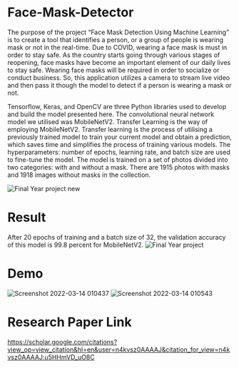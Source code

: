 # Face-Mask-Detector
The purpose of the project “Face Mask Detection Using Machine Learning” is to  create a tool that identifies a person, or a group of people is wearing mask or not in the real-time. Due to COVID, wearing a face mask is must in  order to stay safe. As the country starts going through various stages of  reopening, face masks have become an important element of our daily lives to  stay safe. Wearing face masks will be required in order to socialize or conduct  business. So, this application utilizes a camera to stream live video and then pass it though the model to detect if a person is wearing a mask or not.

Tensorflow, Keras, and OpenCV are three Python libraries used to develop and build the model presented here. The convolutional neural network model we utilised was MobileNetV2. Transfer Learning is the way of employing MobileNetV2. Transfer learning is the process of utilising a previously trained model to train your current model and obtain a prediction, which saves time and simplifies the process of training various models. The hyperparameters: number of epochs, learning rate, and batch size are used to fine-tune the model. The model is trained on a set of photos divided into two categories: with and without a mask. There are 1915 photos with masks and 1918 images without masks in the collection.

![Final Year project new](https://user-images.githubusercontent.com/25551233/224434814-0bbfb882-cedd-4266-b304-0854cb6488b0.jpg)

# Result
After 20 epochs of training and a batch size of 32, the validation accuracy of this model is 99.8 percent for MobileNetV2.
![Final Year project](https://user-images.githubusercontent.com/25551233/224435076-de37822d-139a-4c97-9065-cecc94350a59.jpg)


# Demo
![Screenshot 2022-03-14 010437](https://user-images.githubusercontent.com/25551233/224432493-b14072c6-c3f8-4522-9e46-b8cc411ab2a0.jpg)
![Screenshot 2022-03-14 010543](https://user-images.githubusercontent.com/25551233/224432544-41ac206f-8506-4a60-9966-43e6155bc7e5.jpg)

# Research Paper Link
https://scholar.google.com/citations?view_op=view_citation&hl=en&user=n4kvsz0AAAAJ&citation_for_view=n4kvsz0AAAAJ:u5HHmVD_uO8C
